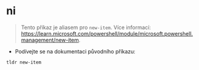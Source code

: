 # ni

> Tento příkaz je aliasem pro `new-item`.
> Více informací: <https://learn.microsoft.com/powershell/module/microsoft.powershell.management/new-item>.

- Podívejte se na dokumentaci původního příkazu:

`tldr new-item`
